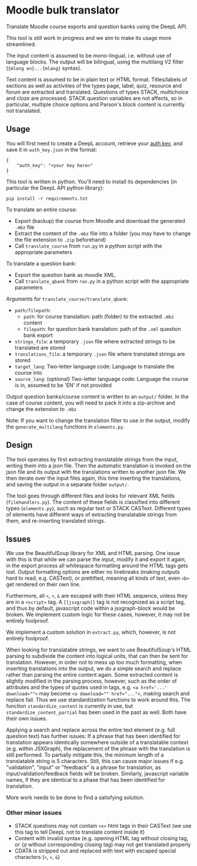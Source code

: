 # Moodle bulk translator

Translate Moodle course exports and question banks using the DeepL API.

This tool is still work in progress and we aim to make its usage more streamlined.

The input content is assumed to be mono-lingual, i.e. without use of language blocks.
The output will be bilingual, using the multilang V2 filter (`{mlang en}...{mlang}` syntax).

Text content is assumed to be in plain text or HTML format. Titles/labels of sections as well as activities of the types page, label, quiz, resource and forum are extracted and translated. Questions of types STACK, multichoice and cloze are processed. STACK question variables are not affects, so in particular, multiple choice options and Parson's block content is currently not translated.

## Usage

You will first need to create a DeepL account, retrieve your [auth key](https://support.deepl.com/hc/en-us/articles/360020695820-API-Key-for-DeepL-s-API), and save it in `auth_key.json` in the format:

```
{
	"auth_key": "<your key here>"
}
```

This tool is written in python. You'll need to install its dependencies (in particular the DeepL API python library):

```
pip install -r requirements.txt
```

To translate an entire course:

- Export (backup) the course from Moodle and download the generated `.mbz` file
- Extract the content of the `.mbz` file into a folder (you may have to change the file extension to `.zip` beforehand)
- Call `translate_course` from `run.py` in a python script with the appropriate parameters

To translate a question bank:

- Export the question bank as moodle XML.
- Call `translate_qbank` from `run.py` in a python script with the appropriate parameters

Arguments for `translate_course/translate_qbank`:

- `path/filepath`:
	- `path`: for course translation: path (folder) to the extracted `.mbz` content
	- `filepath`: for question bank translation: path of the `.xml` question bank export
- `strings_file`: a temporary `.json` file where extracted strings to be translated are stored
- `translations_file`: a temporary `.json` file where translated strings are stored
- `target_lang`: Two-letter language code: Language to translate the course into
- `source_lang`: (optional) Two-letter language code: Language the course is in, assumed to be 'EN' if not provided

Output question banks/course content is written to an `output/` folder. In the case of course content, you will need to pack it into a zip-archive and change the extension to `.mbz`

Note: If you want to change the translation filter to use in the output, modify the `generate_multilang` functions in `elements.py`.

## Design

The tool operates by first extracting translatable strings from the input, writing them into a json file. Then the automatic translation is invoked on the json file and its output with the translations written to another json file. We then iterate over the input files again, this time inserting the translations, and saving the output in a separate folder `output/`.

The tool goes through different files and looks for relevant XML fields (`filehandlers.py`). The content of these fields is classified into different types (`elements.py`), such as regular text or STACK CASText. Different types of elements have different ways of extracting translatable strings from them, and re-inserting translated strings.

## Issues

We use the BeautifulSoup library for XML and HTML parsing. One issue with this is that while we can parse the input, modify it and export it again, in the export process all whitespace formatting around the HTML tags gets lost. Output formatting options are either no linebreaks (making outputs hard to read, e.g. CASText), or prettified, meaning all kinds of text, even `<b>` get rendered on their own line.

Furthermore, all `<`, `>`, `&` are escaped with their HTML sequence, unless they are in a `<script>` tag. A ``[[jsxgraph]]`` tag is not recognized as a script tag, and thus by default, javascript code within a jsxgraph-block would be broken. We implement custom logic for these cases, however, it may not be entirely foolproof.

We implement a custom solution in `extract.py`, which, however, is not entirely foolproof.

When looking for translatable strings, we want to use BeautifulSoup's HTML parsing to subdivide the content into logical units, that can then be sent for translation. However, in order not to mess up too much formatting, when inserting translations into the output, we do a simple search and replace rather than parsing the entire content again. Some extracted content is slightly modified in the parsing process, however, such as the order of attributes and the types of quotes used in tags, e.g. `<a href='...' download="">` may become `<a download="" href="...">`, making search and replace fail. Thus we use standardization functions to work around this. The function `standardize_content` is currently in use, but `standardize_content_partial` has been used in the past as well. Both have their own issues.

Applying a search and replace across the entire text element (e.g. full question text) has further issues: If a phrase that has been identified for translation appears identically somewhere outside of a translatable context (e.g. within JSXGraph), the replacement of the phrase with the translation is still performed. To partially mitigate this, the minimum length of a translatable string is 5 characters. Still, this can cause major issues if e.g. "validation", "input" or "feedback" is a phrase for translation, as input/validation/feedback fields will be broken. Similarly, javascript variable names, if they are identical to a phase that has been identified for translation.

More work needs to be done to find a satisfying solution.

### Other minor issues

- STACK questions may not contain `<x>` html tags in their CASText (we use this tag to tell DeepL not to translate content inside it)
- Content with invalid syntax (e.g. opening HTML tag without closing tag, or `{@` without corresponding closing tag) may not get translated properly
- CDATA is stripped out and replaced with text with escaped special characters (`<`, `>`, `&`)
